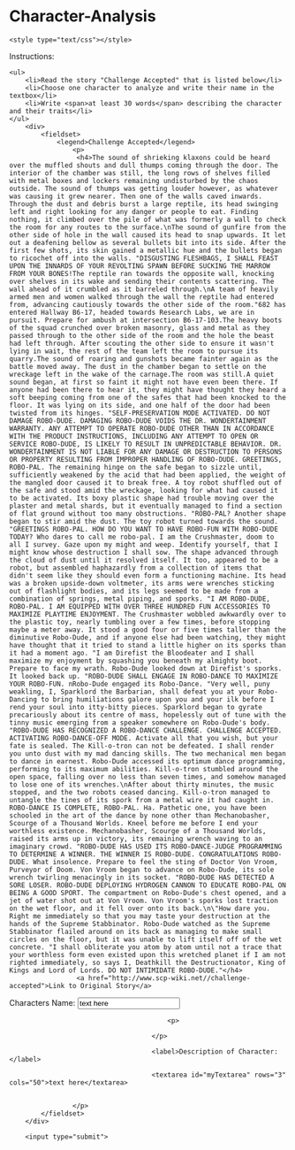 # Character-Analysis
<!DOCTYPE html>
<html>

<head>
	<title>Challenege Accepted Story Task</title>
	<meta charset="utf-8">

	<style type="text/css"></style>

</head>
<body>
	<hi>Instructions:</hi>
	
	<ul>
		<li>Read the story "Challenge Accepted" that is listed below</li>
		<li>Choose one character to analyze and write their name in the textbox</li>
		<li>Write <span>at least 30 words</span> describing the character and their traits</li>
	</ul>
		<div>
			<fieldset>
				<legend>Challenge Accepted</legend>
					<p>
					 <h4>The sound of shrieking klaxons could be heard over the muffled shouts and dull thumps coming through the door. The interior of the chamber was still, the long rows of shelves filled with metal boxes and lockers remaining undisturbed by the chaos outside. The sound of thumps was getting louder however, as whatever was causing it grew nearer. Then one of the walls caved inwards. Through the dust and debris burst a large reptile, its head swinging left and right looking for any danger or people to eat. Finding nothing, it climbed over the pile of what was formerly a wall to check the room for any routes to the surface.\nThe sound of gunfire from the other side of hole in the wall caused its head to snap upwards. It let out a deafening bellow as several bullets bit into its side. After the first few shots, its skin gained a metallic hue and the bullets began to ricochet off into the walls. "DISGUSTING FLESHBAGS, I SHALL FEAST UPON THE INNARDS OF YOUR REVOLTING SPAWN BEFORE SUCKING THE MARROW FROM YOUR BONES!The reptile ran towards the opposite wall, knocking over shelves in its wake and sending their contents scattering. The wall ahead of it crumbled as it barreled through.\nA team of heavily armed men and women walked through the wall the reptile had entered from, advancing cautiously towards the other side of the room."682 has entered Hallway B6-17, headed towards Research Labs, we are in pursuit. Prepare for ambush at intersection B6-17-103.The heavy boots of the squad crunched over broken masonry, glass and metal as they passed through to the other side of the room and the hole the beast had left through. After scouting the other side to ensure it wasn't lying in wait, the rest of the team left the room to pursue its quarry.The sound of roaring and gunshots became fainter again as the battle moved away. The dust in the chamber began to settle on the wreckage left in the wake of the carnage.The room was still.A quiet sound began, at first so faint it might not have even been there. If anyone had been there to hear it, they might have thought they heard a soft beeping coming from one of the safes that had been knocked to the floor. It was lying on its side, and one half of the door had been twisted from its hinges. "SELF-PRESERVATION MODE ACTIVATED. DO NOT DAMAGE ROBO-DUDE. DAMAGING ROBO-DUDE VOIDS THE DR. WONDERTAINMENT WARRANTY. ANY ATTEMPT TO OPERATE ROBO-DUDE OTHER THAN IN ACCORDANCE WITH THE PRODUCT INSTRUCTIONS, INCLUDING ANY ATTEMPT TO OPEN OR SERVICE ROBO-DUDE, IS LIKELY TO RESULT IN UNPREDICTABLE BEHAVIOR. DR. WONDERTAINMENT IS NOT LIABLE FOR ANY DAMAGE OR DESTRUCTION TO PERSONS OR PROPERTY RESULTING FROM IMPROPER HANDLING OF ROBO-DUDE. GREETINGS, ROBO-PAL. The remaining hinge on the safe began to sizzle until, sufficiently weakened by the acid that had been applied, the weight of the mangled door caused it to break free. A toy robot shuffled out of the safe and stood amid the wreckage, looking for what had caused it to be activated. Its boxy plastic shape had trouble moving over the plaster and metal shards, but it eventually managed to find a section of flat ground without too many obstructions. "ROBO-PAL? Another shape began to stir amid the dust. The toy robot turned towards the sound. "GREETINGS ROBO-PAL. HOW DO YOU WANT TO HAVE ROBO-FUN WITH ROBO-DUDE TODAY? Who dares to call me robo-pal. I am the Crushmaster, doom to all I survey. Gaze upon my might and weep. Identify yourself, that I might know whose destruction I shall sow. The shape advanced through the cloud of dust until it resolved itself. It too, appeared to be a robot, but assembled haphazardly from a collection of items that didn't seem like they should even form a functioning machine. Its head was a broken upside-down voltmeter, its arms were wrenches sticking out of flashlight bodies, and its legs seemed to be made from a combination of springs, metal piping, and sporks. "I AM ROBO-DUDE, ROBO-PAL. I AM EQUIPPED WITH OVER THREE HUNDRED FUN ACCESSORIES TO MAXIMIZE PLAYTIME ENJOYMENT. The Crushmaster wobbled awkwardly over to the plastic toy, nearly tumbling over a few times, before stopping maybe a meter away. It stood a good four or five times taller than the diminutive Robo-Dude, and if anyone else had been watching, they might have thought that it tried to stand a little higher on its sporks than it had a moment ago. "I am Direfist the Bloodeater and I shall maximize my enjoyment by squashing you beneath my almighty boot. Prepare to face my wrath. Robo-Dude looked down at Direfist's sporks. It looked back up. "ROBO-DUDE SHALL ENGAGE IN ROBO-DANCE TO MAXIMIZE YOUR ROBO-FUN. nRobo-Dude engaged its Robo-Dance. "Very well, puny weakling, I, Sparklord the Barbarian, shall defeat you at your Robo-Dancing to bring humiliations galore upon you and your ilk before I rend your soul into itty-bitty pieces. Sparklord began to gyrate precariously about its centre of mass, hopelessly out of tune with the tinny music emerging from a speaker somewhere on Robo-Dude's body. "ROBO-DUDE HAS RECOGNIZED A ROBO-DANCE CHALLENGE. CHALLENGE ACCEPTED. ACTIVATING ROBO-DANCE-OFF MODE. Activate all that you wish, but your fate is sealed. The Kill-o-tron can not be defeated. I shall render you unto dust with my mad dancing skills. The two mechanical men began to dance in earnest. Robo-Dude accessed its optimum dance programming, performing to its maximum abilities. Kill-o-tron stumbled around the open space, falling over no less than seven times, and somehow managed to lose one of its wrenches.\nAfter about thirty minutes, the music stopped, and the two robots ceased dancing. Kill-o-tron managed to untangle the tines of its spork from a metal wire it had caught in. ROBO-DANCE IS COMPLETE, ROBO-PAL. Ha. Pathetic one, you have been schooled in the art of the dance by none other than Mechanobasher, Scourge of a Thousand Worlds. Kneel before me before I end your worthless existence. Mechanobasher, Scourge of a Thousand Worlds, raised its arms up in victory, its remaining wrench waving to an imaginary crowd. "ROBO-DUDE HAS USED ITS ROBO-DANCE-JUDGE PROGRAMMING TO DETERMINE A WINNER. THE WINNER IS ROBO-DUDE. CONGRATULATIONS ROBO-DUDE. What insolence. Prepare to feel the sting of Doctor Von Vroom, Purveyor of Doom. Von Vroom began to advance on Robo-Dude, its sole wrench twirling menacingly in its socket. "ROBO-DUDE HAS DETECTED A SORE LOSER. ROBO-DUDE DEPLOYING HYDROGEN CANNON TO EDUCATE ROBO-PAL ON BEING A GOOD SPORT. The compartment on Robo-Dude's chest opened, and a jet of water shot out at Von Vroom. Von Vroom's sporks lost traction on the wet floor, and it fell over onto its back.\n\"How dare you. Right me immediately so that you may taste your destruction at the hands of the Supreme Stabbinator. Robo-Dude watched as the Supreme Stabbinator flailed around on its back as managing to make small circles on the floor, but it was unable to lift itself off of the wet concrete. "I shall obliterate you atom by atom until not a trace that your worthless form even existed upon this wretched planet if I am not righted immediately, so says I, Deathkill the Destructionator, King of Kings and Lord of Lords. DO NOT INTIMIDATE ROBO-DUDE."</h4>
					 <a href="http://www.scp-wiki.net//challenge-accepted">Link to Original Story</a>

<p>
	
</p>
										<label>Characters Name:</label>
										<input type="text"
												id="myText"
												value="text here">

											<p>
												
										</p>

										<label>Description of Character:</label>

										<textarea id="myTextarea" rows="3" cols="50">text here</textarea>

	
					</p>
			</fieldset>
		</div>

		<input type="submit">
	

</body>

</html>
